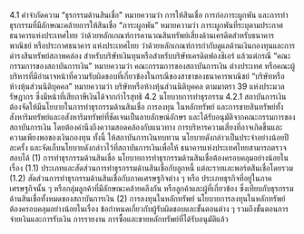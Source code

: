 4.1 คำจำกัดความ
“ธุรกรรมด้านสินเชื่อ” หมายความว่า การให้สินเชื่อ การก่อภาระผูกพัน และการทำ
ธุรกรรมที่มีลักษณะคล้ายการให้สินเชื่อ
“ภาระผูกพัน” หมายความว่า ภาระผูกพันที่ระบุตามประกาศธนาคารแห่งประเทศไทย
ว่าด้วยหลักเกณฑ์การคานวณสินทรัพย์เสี่ยงด้านเครดิตสําหรับธนาคารพาณิชย์ หรือประกาศธนาคาร
แห่งประเทศไทย ว่าด้วยหลักเกณฑ์การกำกับดูแลด้านเงินกองทุนและการดำรงสินทรัพย์สภาพคล่อง
สำหรับบริษัทเงินทุนหรือสำหรับบริษัทเครดิตฟองซิเอร์ แล้วแต่กรณี
“คณะกรรมการของสถาบันการเงิน” หมายความว่า คณะกรรมการของสถาบันการเงิน
ต่างประเทศ
หรือคณะผู้บริหารที่มีอำนาจหน้าที่ความรับผิดชอบที่เกี่ยวข้องในกรณีของสาขาของธนาคารพาณิชย์
“บริษัทหรือห้างหุ้นส่วนนิติบุคคล” หมายความว่า บริษัทหรือห้างหุ้นส่วนนิติบุคคล
ตามมาตรา 39 แห่งประมวลรัษฎากร ซึ่งมีหน้าที่เสียภาษีเงินได้จากกำไรสุทธิ
4.2 นโยบายการทําธุรกรรม
4.2.1 สถาบันการเงินต้องจัดให้มีนโยบายในการทำธุรกรรมด้านสินเชื่อ การลงทุน
ในหลักทรัพย์ และการขายสินทรัพย์ทั้งสังหาริมทรัพย์และอสังหาริมทรัพย์ที่ชัดเจนเป็นลายลักษณ์อักษร
และได้รับอนุมัติจากคณะกรรมการของสถาบันการเงิน โดยต้องคำนึงถึงความสอดคล้องกับแนวทาง
การบริหารความเสี่ยงที่อาจเกิดขึ้นและความเพียงพอของเงินกองทุน ทั้งนี้ ให้สถาบันการเงินทบทวน
นโยบายดังกล่าวเป็นประจำอย่างน้อยปีละครั้ง และจัดเก็บนโยบายดังกล่าวไว้ที่สถาบันการเงินเพื่อให้
ธนาคารแห่งประเทศไทยสามารถตรวจสอบได้
(1) การทำธุรกรรมด้านสินเชื่อ
นโยบายการทำธุรกรรมด้านสินเชื่อต้องครอบคลุมอย่างน้อยในเรื่อง
(1.1) ประเภทและสัดส่วนการทำธุรกรรมด้านสินเชื่อกับลูกหนี้
แต่ละรายและพอร์ตสินเชื่อโดยรวม
(1.2) สัดส่วนการทำธุรกรรมด้านสินเชื่อกับภาคเศรษฐกิจต่าง ๆ หรือ
ประเภทธุรกิจที่อยู่ในภาคเศรษฐกิจนั้น ๆ หรือกลุ่มลูกค้าที่มีลักษณะคล้ายคลึงกัน หรือลูกค้าและผู้ที่เกี่ยวข้อง
ซึ่งเทียบกับธุรกรรมด้านสินเชื่อทั้งหมดของสถาบันการเงิน
(2) การลงทุนในหลักทรัพย์
นโยบายการลงทุนในหลักทรัพย์ต้องครอบคลุมอย่างน้อยในเรื่อง
ข้อกำหนดเกี่ยวกับผู้รับผิดชอบและขั้นตอนต่าง ๆ รวมถึงขั้นตอนการจ่ายเงินและการรับเงิน การรายงาน
การซื้อและขายหลักทรัพย์ที่ได้รับอนุมัติแล้ว
